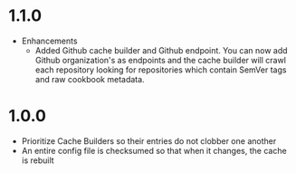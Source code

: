 # 1.1.0

* Enhancements
  * Added Github cache builder and Github endpoint. You can now add Github organization's as endpoints and the cache builder will crawl each repository looking for repositories which contain SemVer tags and raw cookbook metadata.

# 1.0.0

* Prioritize Cache Builders so their entries do not clobber one another
* An entire config file is checksumed so that when it changes, the cache is rebuilt
